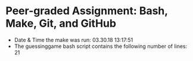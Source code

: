 # Peer-graded Assignment: Bash, Make, Git, and GitHub
 - Date & Time the make was run: 03.30.18 13:17:51
 - The guessinggame bash script contains the following number of lines:
21
